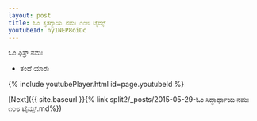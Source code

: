 ```yaml
---
layout: post
title: ಓಂ ಕೃತಗ್ಯಾಯ ನಮಃ ೧೦೮ ಟೈಮ್ಸ್
youtubeId: ny1NEP8oiDc
---
```

 
 
 ಓಂ ಫಿತ್ರ್ ನಮಃ  
 
 -  ತಂದೆ ಯಾರು 
 
  
 
  
 
 
 
 
 
 


{% include youtubePlayer.html id=page.youtubeId %}
 
[Next]({{ site.baseurl }}{% link  split2/_posts/2015-05-29-ಓಂ ಸಿದ್ಧಾರ್ಥಾಯ ನಮಃ ೧೦೮ ಟೈಮ್ಸ್.md%})
 
